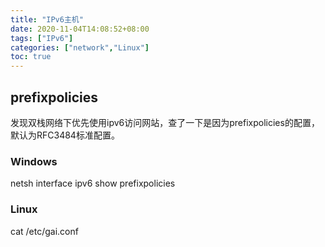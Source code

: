 ```yaml
---
title: "IPv6主机"
date: 2020-11-04T14:08:52+08:00
tags: ["IPv6"]
categories: ["network","Linux"]
toc: true
---
```


## prefixpolicies
发现双栈网络下优先使用ipv6访问网站，查了一下是因为prefixpolicies的配置，默认为RFC3484标准配置。

### Windows
netsh interface ipv6 show prefixpolicies

### Linux
cat /etc/gai.conf